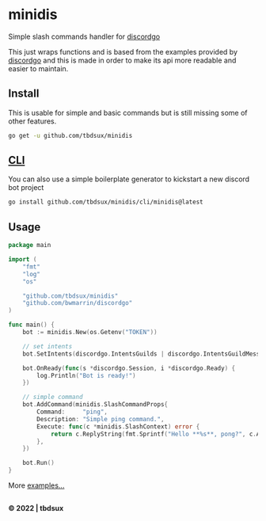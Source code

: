 # minidis

Simple slash commands handler for [discordgo](https://github.com/bwmarrin/discordgo)

This just wraps functions and is based from the examples provided by [discordgo](https://github.com/bwmarrin/discordgo) and this is made in order to make its api more readable and easier to maintain.

## Install

This is usable for simple and basic commands but is still missing some of other features.

```sh
go get -u github.com/tbdsux/minidis
```

## [CLI](./cli/minidis/README.md)

You can also use a simple boilerplate generator to kickstart a new discord bot project

```sh
go install github.com/tbdsux/minidis/cli/minidis@latest
```

## Usage

```go
package main

import (
    "fmt"
    "log"
    "os"

    "github.com/tbdsux/minidis"
    "github.com/bwmarrin/discordgo"
)

func main() {
    bot := minidis.New(os.Getenv("TOKEN"))

    // set intents
    bot.SetIntents(discordgo.IntentsGuilds | discordgo.IntentsGuildMessages)

    bot.OnReady(func(s *discordgo.Session, i *discordgo.Ready) {
        log.Println("Bot is ready!")
    })

    // simple command
    bot.AddCommand(minidis.SlashCommandProps{
        Command:     "ping",
        Description: "Simple ping command.",
        Execute: func(c *minidis.SlashContext) error {
            return c.ReplyString(fmt.Sprintf("Hello **%s**, pong?", c.Author.Username))
        },
    })

    bot.Run()
}

```

More [examples...](./example/)

##

**&copy; 2022 | tbdsux**
